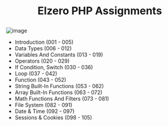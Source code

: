 # <p align="center">Elzero PHP Assignments</p>

![image](https://github.com/alieldeba/elzero-php-assignments/assets/88302640/857c932c-60da-4f6a-afbe-b2bb3d9dceaa)

- Introduction (001 - 005)
- Data Types (006 - 012)
- Variables And Constants (013 - 019)
- Operators (020 - 029)
- If Condition, Switch (030 - 036)
- Loop (037 - 042)
- Function (043 - 052)
- String Built-In Functions (053 - 062)
- Array Built-In Functions (063 - 072)
- Math Functions And Filters (073 - 081)
- File System (082 - 091)
- Date & Time (092 - 097)
- Sessions & Cookies (098 - 105)

